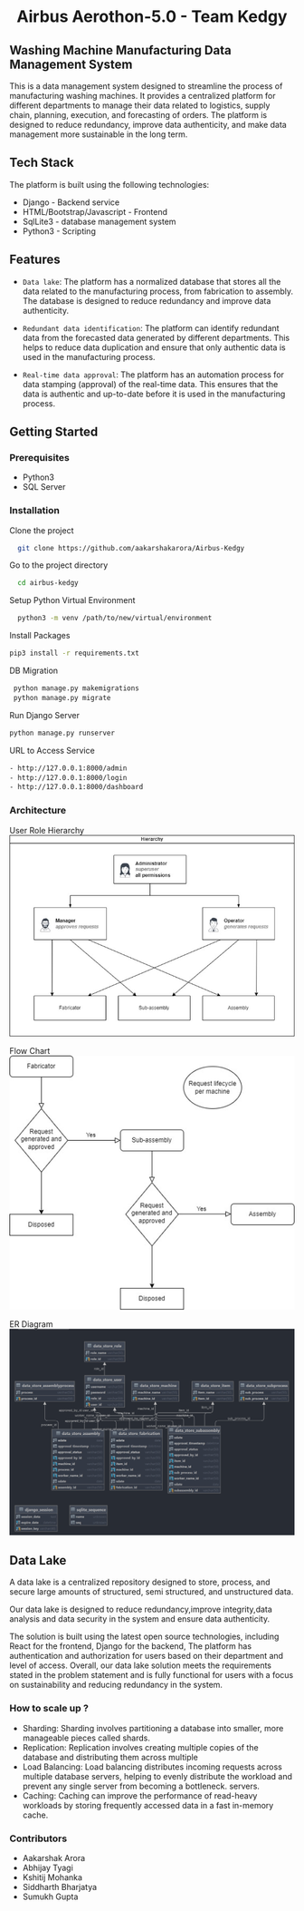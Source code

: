 <h1 align="center">Airbus Aerothon-5.0 - Team Kedgy</h1>

## Washing Machine Manufacturing Data Management System

This is a data management system designed to streamline the process of manufacturing washing machines. It provides a
centralized platform for different departments to manage their data related to logistics, supply chain, planning,
execution, and forecasting of orders. The platform is designed to reduce redundancy, improve data authenticity, and make
data management more sustainable in the long term.

## Tech Stack

The platform is built using the following technologies:

- Django - Backend service
- HTML/Bootstrap/Javascript - Frontend
- SqlLite3 - database management system
- Python3 - Scripting

## Features

- `Data lake`: The platform has a normalized database that stores all the data related to the manufacturing process,
  from fabrication to assembly. The database is designed to reduce redundancy and improve data authenticity.

- `Redundant data identification`: The platform can identify redundant data from the forecasted data generated by
  different departments. This helps to reduce data duplication and ensure that only authentic data is used in the
  manufacturing process.

- `Real-time data approval`: The platform has an automation process for data stamping (approval) of the real-time data.
  This ensures that the data is authentic and up-to-date before it is used in the manufacturing process.

## Getting Started

### Prerequisites

- Python3
- SQL Server

### Installation

Clone the project

```bash
  git clone https://github.com/aakarshakarora/Airbus-Kedgy
```

Go to the project directory

```bash
  cd airbus-kedgy
```

Setup Python Virtual Environment

```bash
  python3 -m venv /path/to/new/virtual/environment
```

Install Packages

```bash
pip3 install -r requirements.txt
```

DB Migration

```bash
 python manage.py makemigrations
 python manage.py migrate
```

Run Django Server

```bash
python manage.py runserver
```

URL to Access Service

```bash
- http://127.0.0.1:8000/admin
- http://127.0.0.1:8000/login
- http://127.0.0.1:8000/dashboard
```

### Architecture

User Role Hierarchy
![Use Case Diagram](Diagram/Hierarchy%20Chart.jpg)

Flow Chart
![Use Case Diagram](Diagram/Flow%20chart.jpg)

ER Diagram\
![Use Case Diagram](Diagram/1_ER%20Diagram%20Washing%20Machine.png)

## Data Lake

A data lake is a centralized repository designed to store, process, and secure large amounts of structured,
semi structured, and unstructured data.

Our data lake is designed to reduce redundancy,improve integrity,data analysis and data security in the system and
ensure data authenticity.

The solution is built using the latest open source technologies, including React for the frontend, Django for the
backend, The platform has authentication and authorization for users based on their department and level of access.
Overall, our data lake solution meets the requirements stated in the problem statement and is fully functional for users
with a focus on sustainability and reducing redundancy in the system.

### How to scale up ?

- Sharding: Sharding involves partitioning a database into smaller, more manageable pieces called shards.
- Replication: Replication involves creating multiple copies of the database and distributing them across multiple
- Load Balancing: Load balancing distributes incoming requests across multiple database servers, helping to evenly
  distribute the workload and prevent any single server from becoming a bottleneck.
  servers.
- Caching: Caching can improve the performance of read-heavy workloads by storing frequently accessed data in a fast
  in-memory cache.

### Contributors

- Aakarshak Arora
- Abhijay Tyagi
- Kshitij Mohanka
- Siddharth Bharjatya
- Sumukh Gupta
